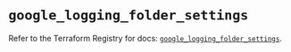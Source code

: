 # `google_logging_folder_settings`

Refer to the Terraform Registry for docs: [`google_logging_folder_settings`](https://registry.terraform.io/providers/hashicorp/google/6.47.0/docs/resources/logging_folder_settings).
